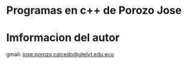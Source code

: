 # Programas en c++ de Porozo Jose
# Imformacion del autor

gmail: jose.porozo.caicedo@utelvt.edu.ecu
